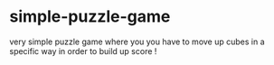 # simple-puzzle-game
very simple puzzle game where you you have to move up cubes in a specific way in order to build up score !
